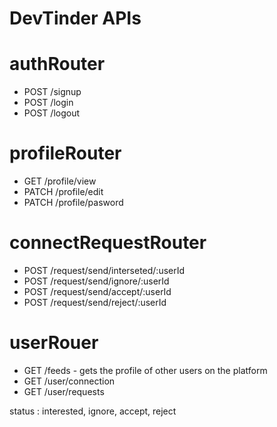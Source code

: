 # DevTinder APIs

# authRouter
- POST /signup
- POST /login
- POST /logout

# profileRouter
- GET /profile/view
- PATCH /profile/edit
- PATCH /profile/pasword

# connectRequestRouter
- POST /request/send/interseted/:userId
- POST /request/send/ignore/:userId
- POST /request/send/accept/:userId
- POST /request/send/reject/:userId

# userRouer
- GET /feeds - gets the profile of other users on the platform
- GET /user/connection
- GET /user/requests


status : interested, ignore, accept, reject
